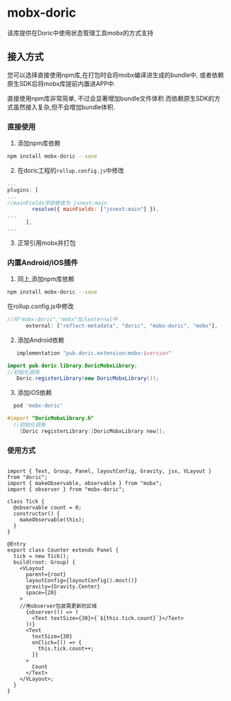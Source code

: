 # mobx-doric
该库提供在Doric中使用状态管理工具mobx的方式支持

## 接入方式
您可以选择直接使用npm库,在打包时会将mobx编译进生成的bundle中, 或者依赖原生SDK后将mobx库提前内置进APP中.

直接使用npm库非常简单, 不过会显著增加bundle文件体积.而依赖原生SDK的方式虽然接入复杂,但不会增加bundle体积.
### 直接使用
1. 添加npm库依赖
```bash
npm install mobx-doric --save
```
2. 在doric工程的`rollup.config.js`中修改
```js
...
plugins: [
...
//mainFields字段修改为 jsnext:main
        resolve({ mainFields: ["jsnext:main"] }),
...
      ],
...
```
3. 正常引用mobx并打包

### 内置Android/iOS插件
1. 同上,添加npm库依赖
```bash
npm install mobx-doric --save
```
在rollup.config.js中修改
```javascript
//将"mobx-doric","mobx"加入external中
      external: ["reflect-metadata", "doric", "mobx-doric", "mobx"],
```
2. 添加Android依赖
  
  ```gradle
     implementation "pub.doric.extension:mobx:$version"
  ```
  ```java
  import pub.doric.library.DoricMobxLibrary;
  //初始化调用
     Doric.registerLibrary(new DoricMobxLibrary());
  ```
3. 添加iOS依赖

```ruby
  pod 'mobx-doric'
```
```objective-c
#import "DoricMobxLibrary.h"
  //初始化调用
    [Doric registerLibrary:[DoricMobxLibrary new]];
```

### 使用方式

```tsx

import { Text, Group, Panel, layoutConfig, Gravity, jsx, VLayout } from "doric";
import { makeObservable, observable } from "mobx";
import { observer } from "mobx-doric";

class Tick {
  @observable count = 0;
  constructor() {
    makeObservable(this);
  }
}

@Entry
export class Counter extends Panel {
  tick = new Tick();
  build(root: Group) {
    <VLayout
      parent={root}
      layoutConfig={layoutConfig().most()}
      gravity={Gravity.Center}
      space={20}
    >
    //用observer包装需更新的区域
      {observer(() => (
        <Text textSize={30}>{`${this.tick.count}`}</Text>
      ))}
      <Text
        textSize={30}
        onClick={() => {
          this.tick.count++;
        }}
      >
        Count
      </Text>
    </VLayout>;
  }
}
```
